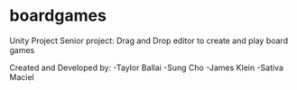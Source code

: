 # boardgames
Unity Project 
Senior project: Drag and Drop editor to create and play board games

Created and Developed by: -Taylor Ballai -Sung Cho -James Klein -Sativa Maciel
